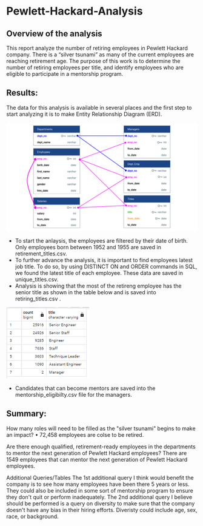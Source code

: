 # Pewlett-Hackard-Analysis

## Overview of the analysis

This report analyze the number of retiring employees in Pewlett Hackard company. There is a “silver tsunami” as many of the current employees are reaching retirement age. The purpose of this work is to determine the number of retiring employees per title, and identify employees who are eligible to participate in a mentorship program. 

## Results:
The data for this analysis is available in several places and the first step to start analyzing it is to make Entity Relationship Diagram (ERD).

![ERD](/Resources/EmployeeDB.png)
  - To start the anlaysis, the employees are filtered by their date of birth. Only employees born between 1952 and 1955 are saved in retirement_titles.csv.
  - To further advance the analysis, it is important to find employees latest job title. To do so, by using DISTINCT ON and ORDER commands in SQL, we found the latest title of each employee. These data are saved in unique_titles.csv. 
  - Analysis is showing that the most of the retireng employee has the senior title as shown in the table below and is saved into retiring_titles.csv .
  
 ![number of retiring employee and their titles](/Resources/count.PNG)

  - Candidates that can become mentors are saved into the mentorship_eligibilty.csv file for the managers.
  
## Summary:
How many roles will need to be filled as the "silver tsunami" begins to make an impact?
• 72,458 employees are colse to be retired.

Are there enough qualified, retirement-ready employees in the departments to mentor the next generation of Pewlett Hackard employees?
There are 1549 employees that can mentor the next generation of Pewlett Hackard employees.

Additional Queries/Tables
The 1st additional query I think would benefit the company is to see how many employees have been there 5 years or less. They could also be included in some sort of mentorship program to ensure they don't quit or perform inadequately.
The 2nd additional query I believe should be performed is a query on diversity to make sure that the company doesn't have any bias in their hiring efforts. Diveristy could include age, sex, race, or background.
